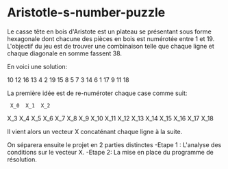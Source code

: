# Aristotle-s-number-puzzle
Le casse tête en bois d'Aristote est un plateau se présentant sous forme hexagonale dont chacune des pièces en bois est numérotée entre 1 et 19.
L'objectif du jeu est de trouver une combinaison telle que chaque ligne et chaque diagonale en somme fassent 38.

En voici une solution:

   10  12  16
  13  4  2  19
 15  8  5  7  3 
  14  6  1  17
   9  11  18   

La première idée est de re-numéroter chaque case comme suit:

     X_0  X_1  X_2
   X_3  X_4  X_5  X_6
 X_7  X_8  X_9  X_10  X_11 
   X_12  X_13  X_14  X_15
     X_16  X_17  X_18   

Il vient alors un vecteur X concaténant chaque ligne à la suite.

On séparera ensuite le projet en 2 parties distinctes 
-Etape 1 : L'analyse des conditions sur le vecteur X.
-Etape 2: La mise en place du programme de résolution.


   
